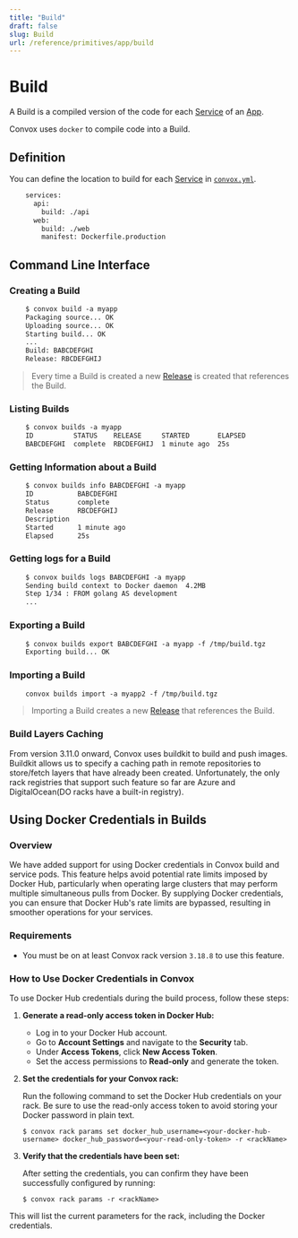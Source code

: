 ```yaml
---
title: "Build"
draft: false
slug: Build
url: /reference/primitives/app/build
---
```

# Build

A Build is a compiled version of the code for each [Service](/reference/primitives/app/service) of an [App](/reference/primitives/app).

Convox uses `docker` to compile code into a Build.

## Definition

You can define the location to build for each [Service](/reference/primitives/app/service) in [`convox.yml`](/configuration/convox-yml).

```html
    services:
      api:
        build: ./api
      web:
        build: ./web
        manifest: Dockerfile.production
```

## Command Line Interface

### Creating a Build

```html
    $ convox build -a myapp
    Packaging source... OK
    Uploading source... OK
    Starting build... OK
    ...
    Build: BABCDEFGHI
    Release: RBCDEFGHIJ
```

> Every time a Build is created a new [Release](/reference/primitives/app/release) is created that references the Build.

### Listing Builds

```html
    $ convox builds -a myapp
    ID          STATUS    RELEASE     STARTED       ELAPSED
    BABCDEFGHI  complete  RBCDEFGHIJ  1 minute ago  25s
```

### Getting Information about a Build

```html
    $ convox builds info BABCDEFGHI -a myapp
    ID           BABCDEFGHI
    Status       complete
    Release      RBCDEFGHIJ
    Description
    Started      1 minute ago
    Elapsed      25s
```

### Getting logs for a Build

```html
    $ convox builds logs BABCDEFGHI -a myapp
    Sending build context to Docker daemon  4.2MB
    Step 1/34 : FROM golang AS development
    ...
```

### Exporting a Build

```html
    $ convox builds export BABCDEFGHI -a myapp -f /tmp/build.tgz
    Exporting build... OK
```

### Importing a Build

```html
    convox builds import -a myapp2 -f /tmp/build.tgz
```

> Importing a Build creates a new [Release](/reference/primitives/app/release) that references the Build.

### Build Layers Caching

From version 3.11.0 onward, Convox uses buildkit to build and push images. Buildkit allows us to specify a caching path in remote repositories to store/fetch layers that have already been created. Unfortunately, the only rack registries that support such feature so far are Azure and DigitalOcean(DO racks have a built-in registry).


## Using Docker Credentials in Builds

### Overview

We have added support for using Docker credentials in Convox build and service pods. This feature helps avoid potential rate limits imposed by Docker Hub, particularly when operating large clusters that may perform multiple simultaneous pulls from Docker. By supplying Docker credentials, you can ensure that Docker Hub's rate limits are bypassed, resulting in smoother operations for your services.

### Requirements

- You must be on at least Convox rack version `3.18.8` to use this feature. 

### How to Use Docker Credentials in Convox

To use Docker Hub credentials during the build process, follow these steps:

1. **Generate a read-only access token in Docker Hub:**
   - Log in to your Docker Hub account.
   - Go to **Account Settings** and navigate to the **Security** tab.
   - Under **Access Tokens**, click **New Access Token**.
   - Set the access permissions to **Read-only** and generate the token.

2. **Set the credentials for your Convox rack:**

   Run the following command to set the Docker Hub credentials on your rack. Be sure to use the read-only access token to avoid storing your Docker password in plain text.

   ```
   $ convox rack params set docker_hub_username=<your-docker-hub-username> docker_hub_password=<your-read-only-token> -r <rackName>
   ```

3. **Verify that the credentials have been set:**

   After setting the credentials, you can confirm they have been successfully configured by running:

   ```
   $ convox rack params -r <rackName>
   ```

This will list the current parameters for the rack, including the Docker credentials.

